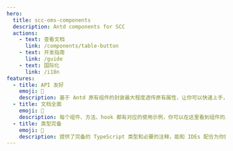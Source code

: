 ```yaml
---
hero:
  title: scc-oms-components
  description: Antd components for SCC
  actions:
    - text: 查看文档
      link: /components/table-button
    - text: 开发指南
      link: /guide
    - text: 国际化
      link: /i18n
features:
  - title: API 友好
    emoji: 💎
    description: 基于 Antd 原有组件的封装最大程度透传原有属性，让你可以快速上手，降低心智负担
  - title: 文档全面
    emoji: 🌈
    description: 每个组件、方法、hook 都有对应的使用示例，你可以在这里看到组件的具体呈现和适用的场景
  - title: 类型完备
    emoji: 🚀
    description: 提供了完备的 TypeScript 类型和必要的注释，能和 IDEs 配合为你提供较好的开发体验
---
```


